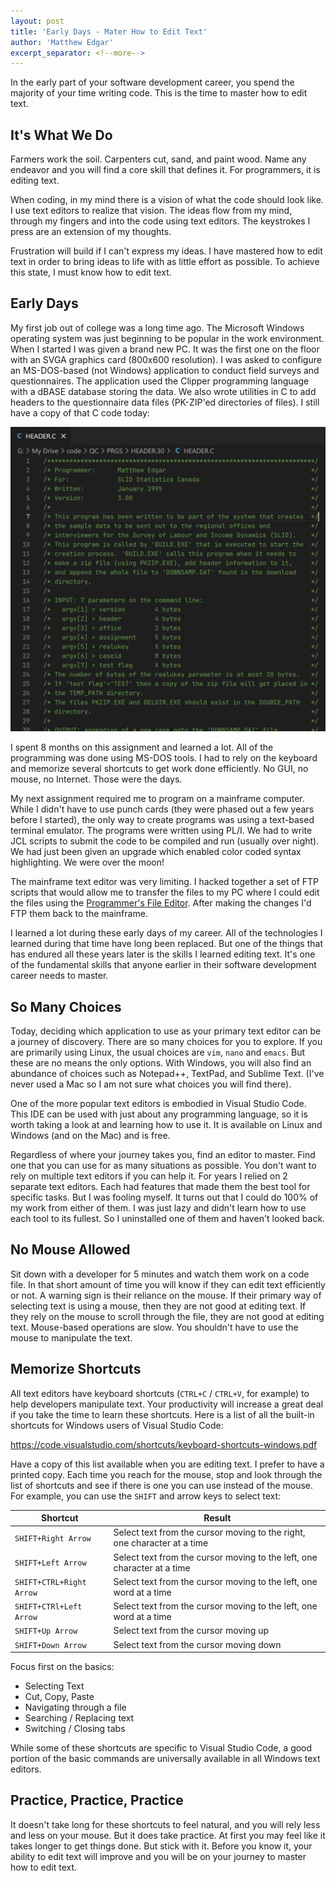 ```yaml
---
layout: post
title: 'Early Days - Mater How to Edit Text'
author: 'Matthew Edgar'
excerpt_separator: <!--more-->
---
```


In the early part of your software development career, you spend the majority of your time writing code. This is the time to master how to edit text.

<!--more-->

## It's What We Do

Farmers work the soil. Carpenters cut, sand, and paint wood. Name any endeavor and you will find a core skill that defines it. For programmers, it is editing text.

When coding, in my mind there is a vision of what the code should look like. I use text editors to realize that vision. The ideas flow from my mind, through my fingers and into the code using text editors. The keystrokes I press are an extension of my thoughts. 

Frustration will build if I can't express my ideas. I have mastered how to edit text in order to bring ideas to life with as little effort as possible. To achieve this state, I must know how to edit text.

## Early Days

My first job out of college was a long time ago. The Microsoft Windows operating system was just beginning to be popular in the work environment. When I started I was given a brand new PC. It was the first one on the floor with an SVGA graphics card (800x600 resolution). I was asked to configure an MS-DOS-based (not Windows) application to conduct field surveys and questionnaires. The application used the Clipper programming language with a dBASE database storing the data. We also wrote utilities in C to add headers to the questionnaire data files (PK-ZIP'ed directories of files). I still have a copy of that C code today:

![One of my first programs](/assets/img/header.png)

 I spent 8 months on this assignment and learned a lot. All of the programming was done using MS-DOS tools. I had to rely on the keyboard and memorize several shortcuts to get work done efficiently. No GUI, no mouse, no Internet. Those were the days.

My next assignment required me to program on a mainframe computer. While I didn't have to use punch cards (they were phased out a few years before I started), the only way to create programs was using a text-based terminal emulator. The programs were written using PL/I. We had to write JCL scripts to submit the code to be compiled and run (usually over night). We had just been given an upgrade which enabled color coded syntax highlighting. We were over the moon!

The mainframe text editor was very limiting. I hacked together a set of FTP scripts that would allow me to transfer the files to my PC where I could edit the files using the [Programmer's File Editor][pfe]. After making the changes I'd FTP them back to the mainframe.

I learned a lot during these early days of my career. All of the technologies I learned during that time have long been replaced. But one of the things that has endured all these years later is the skills I learned editing text. It's one of the fundamental skills that anyone earlier in their software development career needs to master.

## So Many Choices

Today, deciding which application to use as your primary text editor can be a journey of discovery. There are so many choices for you to explore. If you are primarily using Linux, the usual choices are `vim`, `nano` and `emacs`. But these are no means the only options. With Windows, you will also find an abundance of choices such as Notepad++, TextPad, and Sublime Text. (I've never used a Mac so I am not sure what choices you will find there).

One of the more popular text editors is embodied in Visual Studio Code. This IDE can be used with just about any programming language, so it is worth taking a look at and learning how to use it. It is available on Linux and Windows (and on the Mac) and is free.

Regardless of where your journey takes you, find an editor to master. Find one that you can use for as many situations as possible. You don't want to rely on multiple text editors if you can help it. For years I relied on 2 separate text editors. Each had features that made them the best tool for specific tasks. But I was fooling myself. It turns out that I could do 100% of my work from either of them. I was just lazy and didn't learn how to use each tool to its fullest. So I uninstalled one of them and haven't looked back.

## No Mouse Allowed

Sit down with a developer for 5 minutes and watch them work on a code file. In that short amount of time you will know if they can edit text efficiently or not. A warning sign is their reliance on the mouse. If their primary way of selecting text is using a mouse, then they are not good at editing text. If they rely on the mouse to scroll through the file, they are not good at editing text. Mouse-based operations are slow.  You shouldn't have to use the mouse to manipulate the text.

## Memorize Shortcuts

All text editors have keyboard shortcuts (`CTRL+C` / `CTRL+V`, for example) to help developers manipulate text. Your productivity will increase a great deal if you take the time to learn these shortcuts. Here is a list of all the built-in shortcuts for Windows users of Visual Studio Code:

https://code.visualstudio.com/shortcuts/keyboard-shortcuts-windows.pdf

Have a copy of this list available when you are editing text. I prefer to have a printed copy. Each time you reach for the mouse, stop and look through the list of shortcuts and see if there is one you can use instead of the mouse. For example, you can use the `SHIFT` and  arrow keys to select text:

Shortcut | Result
------------------- | -------------------
`SHIFT+Right Arrow` | Select text from the cursor moving to the right, one character at a time
`SHIFT+Left Arrow` | Select text from the cursor moving to the left, one character at a time
`SHIFT+CTRL+Right Arrow` | Select text from the cursor moving to the left, one word at a time
`SHIFT+CTRl+Left Arrow` | Select text from the cursor moving to the left, one word at a time
`SHIFT+Up Arrow` | Select text from the cursor moving up
`SHIFT+Down Arrow` | Select text from the cursor moving down

Focus first on the basics:

- Selecting Text
- Cut, Copy, Paste
- Navigating through a file
- Searching / Replacing text
- Switching / Closing tabs

While some of these shortcuts are specific to Visual Studio Code, a good portion of the basic commands are universally available in all Windows text editors.

## Practice, Practice, Practice

It doesn't take long for these shortcuts to feel natural, and you will rely less and less on your mouse. But it does take practice. At first you may feel like it takes longer to get things done. But stick with it. Before you know it, your ability to edit text will improve and you will be on your journey to master how to edit text.

[pfe]: https://en.wikipedia.org/wiki/Programmer%27s_File_Editor
